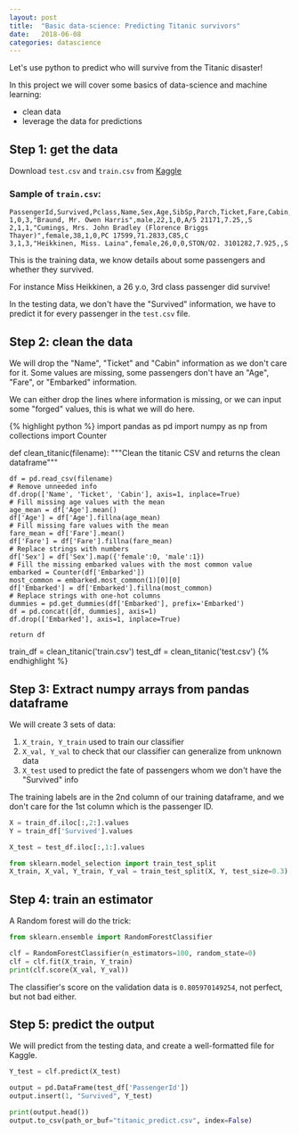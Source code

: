 ```yaml
---
layout: post
title:  "Basic data-science: Predicting Titanic survivors"
date:   2018-06-08
categories: datascience
---
```


Let's use python to predict who will survive from the Titanic disaster!

In this project we will cover some basics of data-science and machine learning:
- clean data
- leverage the data for predictions

## Step 1: get the data

Download `test.csv` and `train.csv` from [Kaggle](https://www.kaggle.com/c/titanic/data)

### Sample of `train.csv`:

````
PassengerId,Survived,Pclass,Name,Sex,Age,SibSp,Parch,Ticket,Fare,Cabin,Embarked
1,0,3,"Braund, Mr. Owen Harris",male,22,1,0,A/5 21171,7.25,,S
2,1,1,"Cumings, Mrs. John Bradley (Florence Briggs Thayer)",female,38,1,0,PC 17599,71.2833,C85,C
3,1,3,"Heikkinen, Miss. Laina",female,26,0,0,STON/O2. 3101282,7.925,,S
````

This is the training data, we know details about some passengers and whether
 they survived.

For instance Miss Heikkinen, a 26 y.o, 3rd class passenger did survive!

In the testing data, we don't have the "Survived" information, we have
to predict it for every passenger in the `test.csv` file.

## Step 2: clean the data

We will drop the "Name", "Ticket" and "Cabin" information as we don't care
for it.
Some values are missing, some passengers don't have an "Age", "Fare", or "Embarked"
information.

We can either drop the lines where information is missing, or we can
input some "forged" values, this is what we will do here.

{% highlight python %}
import pandas as pd 
import numpy as np
from collections import Counter

def clean_titanic(filename):
    """Clean the titanic CSV and returns the clean dataframe"""
    
    df = pd.read_csv(filename)
    # Remove unneeded info
    df.drop(['Name', 'Ticket', 'Cabin'], axis=1, inplace=True)
    # Fill missing age values with the mean
    age_mean = df['Age'].mean()
    df['Age'] = df['Age'].fillna(age_mean)
    # Fill missing fare values with the mean
    fare_mean = df['Fare'].mean()
    df['Fare'] = df['Fare'].fillna(fare_mean)
    # Replace strings with numbers
    df['Sex'] = df['Sex'].map({'female':0, 'male':1})
    # Fill the missing embarked values with the most common value
    embarked = Counter(df['Embarked'])
    most_common = embarked.most_common(1)[0][0]
    df['Embarked'] = df['Embarked'].fillna(most_common)
    # Replace strings with one-hot columns
    dummies = pd.get_dummies(df['Embarked'], prefix='Embarked')
    df = pd.concat([df, dummies], axis=1)
    df.drop(['Embarked'], axis=1, inplace=True)
    
    return df

train_df = clean_titanic('train.csv')
test_df = clean_titanic('test.csv')
{% endhighlight %}

## Step 3: Extract numpy arrays from pandas dataframe

We will create 3 sets of data:
1. `X_train, Y_train` used to train our classifier
2. `X_val, Y_val` to check that our classifier can generalize from unknown data
3. `X_test` used to predict the fate of passengers whom we don't have the "Survived" info

The training labels are in the 2nd column of our training dataframe,
and we don't care for the 1st column which is the passenger ID. 

```` python
X = train_df.iloc[:,2:].values
Y = train_df['Survived'].values

X_test = test_df.iloc[:,1:].values

from sklearn.model_selection import train_test_split
X_train, X_val, Y_train, Y_val = train_test_split(X, Y, test_size=0.3)
````

## Step 4: train an estimator

A Random forest will do the trick:

```` python
from sklearn.ensemble import RandomForestClassifier 

clf = RandomForestClassifier(n_estimators=100, random_state=0)
clf = clf.fit(X_train, Y_train)
print(clf.score(X_val, Y_val))
````

The classifier's score on the validation data is `0.805970149254`, not 
perfect, but not bad either.

## Step 5: predict the output

We will predict from the testing data, and create a well-formatted file
for Kaggle.

```` python
Y_test = clf.predict(X_test)

output = pd.DataFrame(test_df['PassengerId'])
output.insert(1, "Survived", Y_test)

print(output.head())
output.to_csv(path_or_buf="titanic_predict.csv", index=False)
````
